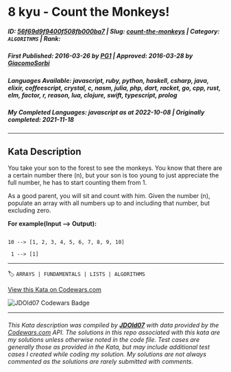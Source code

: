# 8 kyu - Count the Monkeys!

##### **ID**: [56f69d9f9400f508fb000ba7](https://www.codewars.com/kata/56f69d9f9400f508fb000ba7) | **Slug**: [count-the-monkeys](https://www.codewars.com/kata/56f69d9f9400f508fb000ba7) | **Category**: `ALGORITHMS` | **Rank**: <span style="color:white">8 kyu</span>

##### **First Published**: 2016-03-26 ***by*** [PG1](https://www.codewars.com/users/PG1) | **Approved**: 2016-03-28 ***by*** [GiacomoSorbi](https://www.codewars.com/users/GiacomoSorbi)

##### **Languages Available**: javascript, ruby, python, haskell, csharp, java, elixir, coffeescript, crystal, c, nasm, julia, php, dart, racket, go, cpp, rust, elm, factor, r, reason, lua, clojure, swift, typescript, prolog

##### **My Completed Languages**: javascript ***as at*** 2022-10-08 | **Originally completed**: 2021-11-18

---

## Kata Description


You take your son to the forest to see the monkeys. You know that there are a certain number there (n), but your son is too young to just appreciate the full number, he has to start counting them from 1.



As a good parent, you will sit and count with him. Given the number (n), populate an array with all numbers up to and including that number, but excluding zero.



**For example(Input --> Output):**

```

10 --> [1, 2, 3, 4, 5, 6, 7, 8, 9, 10]

 1 --> [1]

```



---


🏷 `ARRAYS | FUNDAMENTALS | LISTS | ALGORITHMS`


[View this Kata on Codewars.com](https://www.codewars.com/kata/56f69d9f9400f508fb000ba7)

![](https://www.codewars.com/users/jdold07/badges/large "JDOld07 Codewars Badge")

---

###### *This Kata description was compiled by [**JDOld07**](https://tpstech.dev) with data provided by the [Codewars.com](https://www.codewars.com) API.  The solutions in this repo associated with this kata are my solutions unless otherwise noted in the code file.  Test cases are generally those as provided in the Kata, but may include additional test cases I created while coding my solution.  My solutions are not always commented as the solutions are rarely submitted with comments.*
